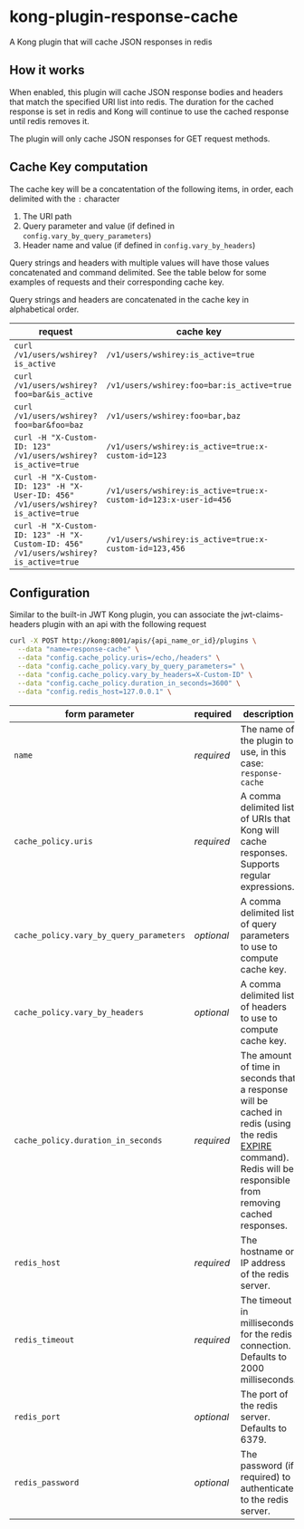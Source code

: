# kong-plugin-response-cache

A Kong plugin that will cache JSON responses in redis

## How it works
When enabled, this plugin will cache JSON response bodies and headers that match the 
specified URI list into redis. The duration for the cached response is set in 
redis and Kong will continue to use the cached response until redis removes it.

The plugin will only cache JSON responses for GET request methods.

## Cache Key computation

The cache key will be a concatentation of the following items, in order, each delimited 
with the `:` character

1. The URI path
1. Query parameter and value (if defined in `config.vary_by_query_parameters`)
1. Header name and value (if defined in `config.vary_by_headers`)

Query strings and headers with multiple values will have those values concatenated
and command delimited. See the table below for some examples of requests and
their corresponding cache key.

Query strings and headers are concatenated in the cache key in alphabetical order.

request|cache key
---|---
`curl /v1/users/wshirey?is_active`|`/v1/users/wshirey:is_active=true`
`curl /v1/users/wshirey?foo=bar&is_active`|`/v1/users/wshirey:foo=bar:is_active=true`
`curl /v1/users/wshirey?foo=bar&foo=baz`|`/v1/users/wshirey:foo=bar,baz`
`curl -H "X-Custom-ID: 123" /v1/users/wshirey?is_active=true`|`/v1/users/wshirey:is_active=true:x-custom-id=123`
`curl -H "X-Custom-ID: 123" -H "X-User-ID: 456" /v1/users/wshirey?is_active=true`|`/v1/users/wshirey:is_active=true:x-custom-id=123:x-user-id=456`
`curl -H "X-Custom-ID: 123" -H "X-Custom-ID: 456" /v1/users/wshirey?is_active=true`|`/v1/users/wshirey:is_active=true:x-custom-id=123,456`

## Configuration

Similar to the built-in JWT Kong plugin, you can associate the jwt-claims-headers
plugin with an api with the following request

```bash
curl -X POST http://kong:8001/apis/{api_name_or_id}/plugins \
  --data "name=response-cache" \
  --data "config.cache_policy.uris=/echo,/headers" \
  --data "config.cache_policy.vary_by_query_parameters=" \
  --data "config.cache_policy.vary_by_headers=X-Custom-ID" \
  --data "config.cache_policy.duration_in_seconds=3600" \
  --data "config.redis_host=127.0.0.1" \
```

form parameter|required|description
---|---|---
`name`|*required*|The name of the plugin to use, in this case: `response-cache`
`cache_policy.uris`|*required*|A comma delimited list of URIs that Kong will cache responses. Supports regular expressions.
`cache_policy.vary_by_query_parameters`|*optional*|A comma delimited list of query parameters to use to compute cache key.
`cache_policy.vary_by_headers`|*optional*|A comma delimited list of headers to use to compute cache key.
`cache_policy.duration_in_seconds`|*required*|The amount of time in seconds that a response will be cached in redis (using the redis [EXPIRE](https://redis.io/commands/expire) command). Redis will be responsible from removing cached responses.
`redis_host`|*required*|The hostname or IP address of the redis server.
`redis_timeout`|*required*|The timeout in milliseconds for the redis connection. Defaults to 2000 milliseconds.
`redis_port`|*optional*|The port of the redis server. Defaults to 6379.
`redis_password`|*optional*|The password (if required) to authenticate to the redis server.
